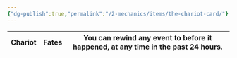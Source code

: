 ```yaml
---
{"dg-publish":true,"permalink":"/2-mechanics/items/the-chariot-card/"}
---
```


| Chariot | Fates | You can rewind any event to before it happened, at any time in the past 24 hours. |
| ------- | ----- | --------------------------------------------------------------------------------- |